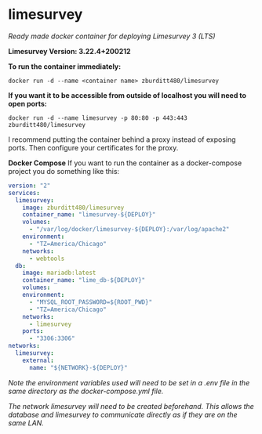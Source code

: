 # limesurvey
*Ready made docker container for deploying Limesurvey 3 (LTS)*

**Limesurvey Version: 3.22.4+200212**

**To run the container immediately:**

```docker run -d --name <container name> zburditt480/limesurvey```
  
**If you want it to be accessible from outside of localhost you will need to open ports:**

```docker run -d --name limesurvey -p 80:80 -p 443:443 zburditt480/limesurvey```

I recommend putting the container behind a proxy instead of exposing ports. Then configure your certificates for the proxy.

**Docker Compose**
If you want to run the container as a docker-compose project you do something like this:

```yml
version: "2"
services:
  limesurvey:
    image: zburditt480/limesurvey
    container_name: "limesurvey-${DEPLOY}"
    volumes:
      - "/var/log/docker/limesurvey-${DEPLOY}:/var/log/apache2"
    environment:
      - "TZ=America/Chicago"
    networks:
      - webtools
  db:
    image: mariadb:latest
    container_name: "lime_db-${DEPLOY}"
    volumes:
    environment:
      - "MYSQL_ROOT_PASSWORD=${ROOT_PWD}"
      - "TZ=America/Chicago"
    networks:
      - limesurvey
    ports:
      - "3306:3306"
networks:
  limesurvey:
    external:
      name: "${NETWORK}-${DEPLOY}"
```

*Note the environment variables used will need to be set in a .env file in the same directory as the docker-compose.yml file.*

*The network limesurvey will need to be created beforehand. This allows the database and limesurvey to communicate directly as if they are on the same LAN.*
